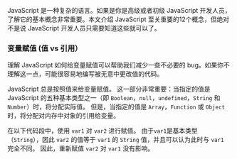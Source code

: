 JavaScript 是一种复杂的语言。如果是你是高级或者初级 JavaScript 开发人员，了解它的基本概念非常重要。本文介绍 JavaScript 至关重要的12个概念，但绝对不是说 JavaScript 开发人员只需要知道这些就可以了。
### 变量赋值 (值 vs 引用）
理解 JavaScript 如何给变量赋值可以帮助我们减少一些不必要的 bug。如果你不理解这一点，可能很容易地编写被无意中更改值的代码。

JavaScript 总是按照值来给变量赋值。 这一部分非常重要：当指定的值是 JavaScript 的五种基本类型之一（即 `Boolean`，`null`，`undefined`，`String` 和 `Number`）时，将分配实际值。 但是，当指定的值是 ``Array``，``Function`` 或 ``Object`` 时，将分配对内存中对象的引用给变量。


 
在以下代码段中，使用 ``var1`` 对 ``var2`` 进行赋值。 由于``var1``是基本类型（``String``），因此 ``var2`` 的值等于 ``var1`` 的 ``String`` 值，并且可以认为此时与 ``var1`` 完全不同。 因此，重新赋值 ``var2`` 对 ``var1`` 没有影响。